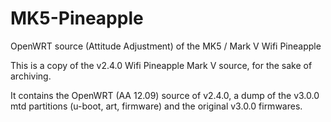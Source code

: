 # MK5-Pineapple
OpenWRT source (Attitude Adjustment) of the MK5 / Mark V Wifi Pineapple

This is a copy of the v2.4.0 Wifi Pineapple Mark V source, for the sake of archiving.

It contains the OpenWRT (AA 12.09) source of v2.4.0, a dump of the v3.0.0 mtd partitions (u-boot, art, firmware) and the original v3.0.0 firmwares.
